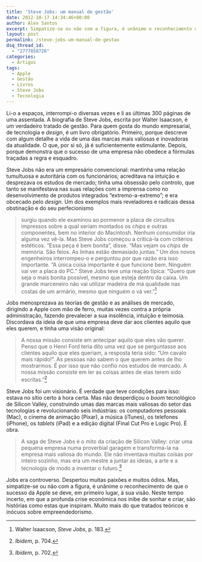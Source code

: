 ```yaml
---
title: 'Steve Jobs: um manual de gestão'
date: 2012-10-17 14:34:46+00:00
author: Alex Santos
excerpt: Simpatize-se ou não com a figura, é unânime o reconhecimento de que o sucesso da Apple se deve, em primeiro lugar, à sua visão
layout: post
permalink: /steve-jobs-um-manual-de-gestao
dsq_thread_id:
  - "2777858726"
categories:
  - Artigos
tags:
  - Apple
  - Gestão
  - Livros
  - Steve Jobs
  - Tecnologia
---
```

Li-o a espaços, interrompi-o diversas vezes e li as últimas 300 páginas de uma assentada. A biografia de Steve Jobs, escrita por Walter Isaacson, é um verdadeiro tratado de gestão. Para quem gosta do mundo empresarial, de tecnologia e _design_, é um livro obrigatório. Primeiro, porque descreve com algum detalhe a vida de uma das marcas mais valiosas e inovadoras da atualidade. O que, por si só, já é suficientemente estimulante. Depois, porque demonstra que o sucesso de uma empresa não obedece a fórmulas traçadas a regra e esquadro.

Steve Jobs não era um empresário convencional: mantinha uma relação tumultuosa e autoritária com os funcionários; acreditava na intuição e desprezava os estudos de mercado; tinha uma obsessão pelo controlo, que tanto se manifestava nas suas relações com a imprensa como no desenvolvimento de produtos integrados “extremo-a-extremo”; e era obcecado pelo _design_. Um dos exemplos mais reveladores e radicais dessa obstinação e do seu perfecionismo

> surgiu quando ele examinou ao pormenor a placa de circuitos impressos sobre a qual seriam montados os _chips_ e outras componentes, bem no interior do Macintosh. Nenhum consumidor iria alguma vez vê-la. Mas Steve Jobs começou a criticá-la com critérios estéticos. “Essa peça é bem bonita”, disse. “Mas vejam os _chips_ de memória. São feios. As linhas estão demasiado juntas.” Um dos novos engenheiros interrompeu-o e perguntou por que razão era isso importante. “A única coisa importante é que funcione bem. Ninguém vai ver a placa do PC.” Steve Jobs teve uma reação típica: “Quero que seja o mais bonita possível, mesmo que esteja dentro da caixa. Um grande marceneiro não vai utilizar madeira de má qualidade nas costas de um armário, mesmo que ninguém o vá ver.”[^1]

Jobs menosprezava as teorias de gestão e as análises de mercado, dirigindo a Apple com mão de ferro, muitas vezes contra a própria administração, fazendo prevalecer a sua insolência, intuição e teimosia. Discordava da ideia de que uma empresa deve dar aos clientes aquilo que eles querem, e tinha uma visão original:

> A nossa missão consiste em antecipar aquilo que eles vão querer. Penso que o Henri Ford teria dito uma vez que se perguntasse aos clientes aquilo que eles queriam, a resposta teria sido: “Um cavalo mais rápido!”. As pessoas não sabem o que querem antes de lho mostrarmos. É por isso que não confio nos estudos de mercado. A nossa missão consiste em ler as coisas antes de elas terem sido escritas.”[^2]

Steve Jobs foi um visionário. É verdade que teve condições para isso: estava no sítio certo à hora certa. Mas não desperdiçou o _boom_ tecnológico de Silicon Valley, construindo umas das marcas mais valiosas do setor das tecnologias e revolucionando seis indústrias: os computadores pessoais (Mac), o cinema de animação (Pixar), a música (iTunes), os telefones (iPhone), os _tablets_ (iPad) e a edição digital (Final Cut Pro e Logic Pro). É obra.

> A saga de Steve Jobs é o mito da criação de Silicon Valley: criar uma pequena empresa numa proverbial garagem e transformá-la na empresa mais valiosa do mundo. Ele não inventava muitas coisas por inteiro sozinho, mas era um mestre a juntar as ideias, a arte e a tecnologia de modo a inventar o futuro.[^3]

Jobs era controverso. Despertou muitas paixões e muitos ódios. Mas, simpatize-se ou não com a figura, é unânime o reconhecimento de que o sucesso da Apple se deve, em primeiro lugar, à sua visão. Neste tempo incerto, em que a profunda crise económica nos inibe de sonhar e criar, são histórias como estas que inspiram. Muito mais do que tratados teóricos e inócuos sobre empreendedorismo.

[^1]: Walter Isaacson, <i>Steve Jobs</i>, p. 183.
[^2]:  <i>Ibidem</i>, p. 704.
[^3]:  <i>Ibidem</i>, p. 702.